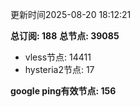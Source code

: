 更新时间2025-08-20 18:12:21

**总订阅: 188**
**总节点: 39085**
- vless节点: 14411
- hysteria2节点: 17

**google ping有效节点: 156**
